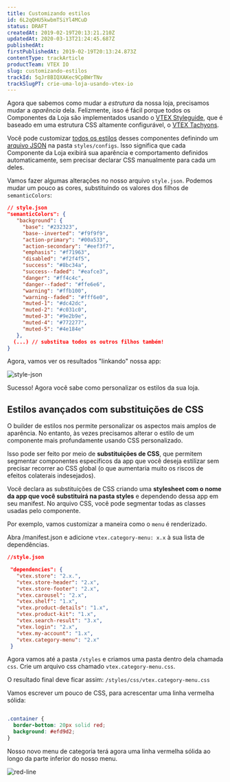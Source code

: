 ```yaml
---
title: Customizando estilos
id: 6L2qQHU5kwbmTSiYl4MCuD
status: DRAFT
createdAt: 2019-02-19T20:13:21.210Z
updatedAt: 2020-03-13T21:24:45.687Z
publishedAt: 
firstPublishedAt: 2019-02-19T20:13:24.873Z
contentType: trackArticle
productTeam: VTEX IO
slug: customizando-estilos
trackId: 5qJr8BIQXAKec9CpBWrTNv
trackSlugPT: crie-uma-loja-usando-vtex-io
---
```


Agora que sabemos como mudar a *estrutura* da nossa loja, precisamos mudar a *aparência* dela. Felizmente, isso é fácil porque todos os Componentes da Loja são implementados usando o [VTEX Styleguide](https://styleguide.vtex.com/), que é baseado em uma estrutura CSS altamente configurável, o [VTEX Tachyons](https://github.com/vtex/vtex-tachyons).

Você pode customizar [todos os estilos](https://styleguide.vtex.com/#/Styles) desses componentes definindo um [arquivo JSON](https://github.com/vtex-apps/store-theme/blob/master/styles/configs/style.json) na pasta `styles/configs`. Isso significa que cada Componente da Loja exibirá sua aparência e comportamento definidos automaticamente, sem precisar declarar CSS manualmente para cada um deles.

Vamos fazer algumas alterações no nosso arquivo `style.json`. Podemos mudar um pouco as cores, substituindo os valores dos filhos de `semanticColors`:

```json
// style.json
"semanticColors": {
   "background": {
     "base": "#232323",
     "base--inverted": "#f9f9f9",
     "action-primary": "#00a533",
     "action-secondary": "#eef3f7",
     "emphasis": "#f71963",
     "disabled": "#f2f4f5",
     "success": "#8bc34a",
     "success--faded": "#eafce3",
     "danger": "#ff4c4c",
     "danger--faded": "#ffe6e6",
     "warning": "#ffb100",
     "warning--faded": "#fff6e0",
     "muted-1": "#dc42dc",
     "muted-2": "#c031c0",
     "muted-3": "#9e2b9e",
     "muted-4": "#772277",
     "muted-5": "#4e184e"
   },
  (...) // substitua todos os outros filhos também!
}
```

Agora, vamos ver os resultados "linkando" nossa app:

![style-json](https://images.ctfassets.net/alneenqid6w5/1S0DU3mL8MxRVleCmUGGol/3594be77ecae98c6c223e04191f95def/style-json.svg)

Sucesso! Agora você sabe como personalizar os estilos da sua loja.

## Estilos avançados com substituições de CSS

O builder de estilos nos permite personalizar os aspectos mais amplos de aparência. No entanto, às vezes precisamos alterar o estilo de um componente mais profundamente usando CSS personalizado.

Isso pode ser feito por meio de __substituições de CSS__, que permitem segmentar componentes específicos da app que você deseja estilizar sem precisar recorrer ao CSS global (o que aumentaria muito os riscos de efeitos colaterais indesejados).

Você declara as substituições de CSS criando uma __stylesheet com o nome da app que você substituirá na pasta styles__ e dependendo dessa app em seu manifest. No arquivo CSS, você pode segmentar todas as classes usadas pelo componente.

Por exemplo, vamos customizar a maneira como o `menu` é renderizado.

Abra /manifest.json e adicione `vtex.category-menu: x.x` à sua lista de dependências.

```json
//style.json

 "dependencies": {
   "vtex.store": "2.x.",
   "vtex.store-header": "2.x",
   "vtex.store-footer": "2.x",
   "vtex.carousel": "2.x",
   "vtex.shelf": "1.x",
   "vtex.product-details": "1.x",
   "vtex.product-kit": "1.x",
   "vtex.search-result": "3.x",
   "vtex.login": "2.x",
   "vtex.my-account": "1.x",
   "vtex.category-menu": "2.x"
 }
```

Agora vamos até a pasta `/styles` e criamos uma pasta dentro dela chamada `css`. Crie um arquivo css chamado `vtex.category-menu.css`.

O resultado final deve ficar assim: `/styles/css/vtex.category-menu.css`

Vamos escrever um pouco de CSS, para acrescentar uma linha vermelha sólida:

```css

.container {
  border-bottom: 20px solid red;
  background: #efd9d2;
}

```
Nosso novo menu de categoria terá agora uma linha vermelha sólida ao longo da parte inferior do nosso menu.

![red-line](https://images.ctfassets.net/alneenqid6w5/2zVZNpUFepCptn5Zuo3YNa/1d939c7f78544c6b716bfc57db774b79/red-line.svg)
